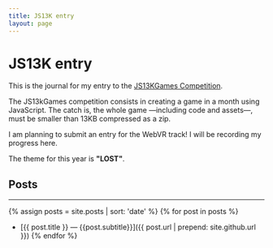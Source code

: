 ```yaml
---
title: JS13K entry
layout: page
---
```


# JS13K entry

This is the journal for my entry to the [JS13KGames Competition](http://js13kgames.com).

The JS13kGames competition consists in creating a game in a month using
JavaScript. The catch is, the whole game —including code and assets—, must be
smaller than 13KB compressed as a zip.

I am planning to submit an entry for the WebVR track! I will be recording my
progress here.

The theme for this year is **"LOST"**.

## Posts
---

{% assign posts = site.posts | sort: 'date' %}
{% for post in posts %}
  - [{{ post.title }} — {{post.subtitle}}]({{ post.url | prepend: site.github.url }})
{% endfor %}
